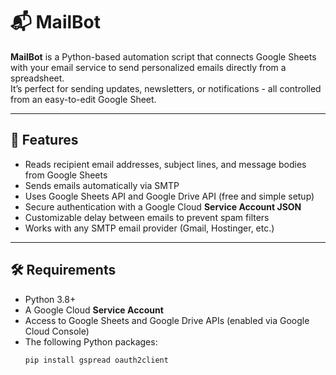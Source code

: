 # 📬 MailBot

**MailBot** is a Python-based automation script that connects Google Sheets with your email service to send personalized emails directly from a spreadsheet.  
It’s perfect for sending updates, newsletters, or notifications - all controlled from an easy-to-edit Google Sheet.

---

## 🚀 Features
- Reads recipient email addresses, subject lines, and message bodies from Google Sheets  
- Sends emails automatically via SMTP  
- Uses Google Sheets API and Google Drive API (free and simple setup)  
- Secure authentication with a Google Cloud **Service Account JSON**  
- Customizable delay between emails to prevent spam filters  
- Works with any SMTP email provider (Gmail, Hostinger, etc.)

---

## 🛠️ Requirements
- Python 3.8+
- A Google Cloud **Service Account**
- Access to Google Sheets and Google Drive APIs (enabled via Google Cloud Console)
- The following Python packages:
  ```bash
  pip install gspread oauth2client
